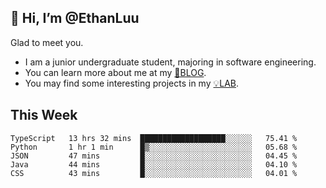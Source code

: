 ## 👋 Hi, I’m @EthanLuu

Glad to meet you.

- I am a junior undergraduate student, majoring in software engineering.
- You can learn more about me at my [📝BLOG](https://blog.ethanloo.top).
- You may find some interesting projects in my [💡LAB](https://lab.ethanloo.top).

## This Week
<!--START_SECTION:waka-->
```text
TypeScript   13 hrs 32 mins  ███████████████████░░░░░░   75.41 % 
Python       1 hr 1 min      █▒░░░░░░░░░░░░░░░░░░░░░░░   05.68 % 
JSON         47 mins         █░░░░░░░░░░░░░░░░░░░░░░░░   04.45 % 
Java         44 mins         █░░░░░░░░░░░░░░░░░░░░░░░░   04.10 % 
CSS          43 mins         █░░░░░░░░░░░░░░░░░░░░░░░░   04.01 % 
```
<!--END_SECTION:waka-->
